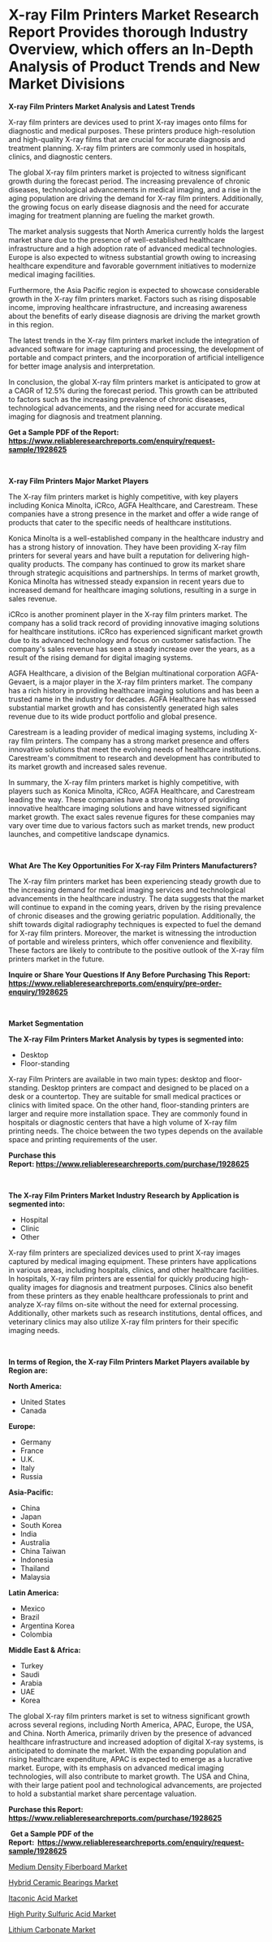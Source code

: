 <p><h1>X-ray Film Printers Market Research Report Provides thorough Industry Overview, which offers an In-Depth Analysis of Product Trends and New Market Divisions</h1></p><p><strong>X-ray Film Printers Market Analysis and Latest Trends</strong></p>
<p><p>X-ray film printers are devices used to print X-ray images onto films for diagnostic and medical purposes. These printers produce high-resolution and high-quality X-ray films that are crucial for accurate diagnosis and treatment planning. X-ray film printers are commonly used in hospitals, clinics, and diagnostic centers.</p><p>The global X-ray film printers market is projected to witness significant growth during the forecast period. The increasing prevalence of chronic diseases, technological advancements in medical imaging, and a rise in the aging population are driving the demand for X-ray film printers. Additionally, the growing focus on early disease diagnosis and the need for accurate imaging for treatment planning are fueling the market growth.</p><p>The market analysis suggests that North America currently holds the largest market share due to the presence of well-established healthcare infrastructure and a high adoption rate of advanced medical technologies. Europe is also expected to witness substantial growth owing to increasing healthcare expenditure and favorable government initiatives to modernize medical imaging facilities.</p><p>Furthermore, the Asia Pacific region is expected to showcase considerable growth in the X-ray film printers market. Factors such as rising disposable income, improving healthcare infrastructure, and increasing awareness about the benefits of early disease diagnosis are driving the market growth in this region.</p><p>The latest trends in the X-ray film printers market include the integration of advanced software for image capturing and processing, the development of portable and compact printers, and the incorporation of artificial intelligence for better image analysis and interpretation.</p><p>In conclusion, the global X-ray film printers market is anticipated to grow at a CAGR of 12.5% during the forecast period. This growth can be attributed to factors such as the increasing prevalence of chronic diseases, technological advancements, and the rising need for accurate medical imaging for diagnosis and treatment planning.</p></p>
<p><strong>Get a Sample PDF of the Report:&nbsp; <a href="https://www.reliableresearchreports.com/enquiry/request-sample/1928625">https://www.reliableresearchreports.com/enquiry/request-sample/1928625</a></strong></p>
<p>&nbsp;</p>
<p><strong>X-ray Film Printers Major Market Players</strong></p>
<p><p>The X-ray film printers market is highly competitive, with key players including Konica Minolta, iCRco, AGFA Healthcare, and Carestream. These companies have a strong presence in the market and offer a wide range of products that cater to the specific needs of healthcare institutions.</p><p>Konica Minolta is a well-established company in the healthcare industry and has a strong history of innovation. They have been providing X-ray film printers for several years and have built a reputation for delivering high-quality products. The company has continued to grow its market share through strategic acquisitions and partnerships. In terms of market growth, Konica Minolta has witnessed steady expansion in recent years due to increased demand for healthcare imaging solutions, resulting in a surge in sales revenue.</p><p>iCRco is another prominent player in the X-ray film printers market. The company has a solid track record of providing innovative imaging solutions for healthcare institutions. iCRco has experienced significant market growth due to its advanced technology and focus on customer satisfaction. The company's sales revenue has seen a steady increase over the years, as a result of the rising demand for digital imaging systems.</p><p>AGFA Healthcare, a division of the Belgian multinational corporation AGFA-Gevaert, is a major player in the X-ray film printers market. The company has a rich history in providing healthcare imaging solutions and has been a trusted name in the industry for decades. AGFA Healthcare has witnessed substantial market growth and has consistently generated high sales revenue due to its wide product portfolio and global presence.</p><p>Carestream is a leading provider of medical imaging systems, including X-ray film printers. The company has a strong market presence and offers innovative solutions that meet the evolving needs of healthcare institutions. Carestream's commitment to research and development has contributed to its market growth and increased sales revenue.</p><p>In summary, the X-ray film printers market is highly competitive, with players such as Konica Minolta, iCRco, AGFA Healthcare, and Carestream leading the way. These companies have a strong history of providing innovative healthcare imaging solutions and have witnessed significant market growth. The exact sales revenue figures for these companies may vary over time due to various factors such as market trends, new product launches, and competitive landscape dynamics.</p></p>
<p>&nbsp;</p>
<p><strong>What Are The Key Opportunities For X-ray Film Printers Manufacturers?</strong></p>
<p><p>The X-ray film printers market has been experiencing steady growth due to the increasing demand for medical imaging services and technological advancements in the healthcare industry. The data suggests that the market will continue to expand in the coming years, driven by the rising prevalence of chronic diseases and the growing geriatric population. Additionally, the shift towards digital radiography techniques is expected to fuel the demand for X-ray film printers. Moreover, the market is witnessing the introduction of portable and wireless printers, which offer convenience and flexibility. These factors are likely to contribute to the positive outlook of the X-ray film printers market in the future.</p></p>
<p><strong>Inquire or Share Your Questions If Any Before Purchasing This Report: <a href="https://www.reliableresearchreports.com/enquiry/pre-order-enquiry/1928625">https://www.reliableresearchreports.com/enquiry/pre-order-enquiry/1928625</a></strong></p>
<p>&nbsp;</p>
<p><strong>Market Segmentation</strong></p>
<p><strong>The X-ray Film Printers Market Analysis by types is segmented into:</strong></p>
<p><ul><li>Desktop</li><li>Floor-standing</li></ul></p>
<p><p>X-ray Film Printers are available in two main types: desktop and floor-standing. Desktop printers are compact and designed to be placed on a desk or a countertop. They are suitable for small medical practices or clinics with limited space. On the other hand, floor-standing printers are larger and require more installation space. They are commonly found in hospitals or diagnostic centers that have a high volume of X-ray film printing needs. The choice between the two types depends on the available space and printing requirements of the user.</p></p>
<p><strong>Purchase this Report:&nbsp;<a href="https://www.reliableresearchreports.com/purchase/1928625">https://www.reliableresearchreports.com/purchase/1928625</a></strong></p>
<p>&nbsp;</p>
<p><strong>The X-ray Film Printers Market Industry Research by Application is segmented into:</strong></p>
<p><ul><li>Hospital</li><li>Clinic</li><li>Other</li></ul></p>
<p><p>X-ray film printers are specialized devices used to print X-ray images captured by medical imaging equipment. These printers have applications in various areas, including hospitals, clinics, and other healthcare facilities. In hospitals, X-ray film printers are essential for quickly producing high-quality images for diagnosis and treatment purposes. Clinics also benefit from these printers as they enable healthcare professionals to print and analyze X-ray films on-site without the need for external processing. Additionally, other markets such as research institutions, dental offices, and veterinary clinics may also utilize X-ray film printers for their specific imaging needs.</p></p>
<p>&nbsp;</p>
<p><strong>In terms of Region, the X-ray Film Printers Market Players available by Region are:</strong></p>
<p>
    <p> <strong> North America: </strong>
        <ul>
            <li>United States</li>
            <li>Canada</li>
        </ul>
        </p> 
    <p> <strong> Europe: </strong>
        <ul>
            <li>Germany</li>
            <li>France</li>
            <li>U.K.</li>
            <li>Italy</li>
            <li>Russia</li>
        </ul>
        </p> 
    <p> <strong> Asia-Pacific: </strong>
        <ul>
            <li>China</li>
            <li>Japan</li>
            <li>South Korea</li>
            <li>India</li>
            <li>Australia</li>
            <li>China Taiwan</li>
            <li>Indonesia</li>
            <li>Thailand</li>
            <li>Malaysia</li>
        </ul>
        </p> 
    <p> <strong> Latin America: </strong>
        <ul>
            <li>Mexico</li>
            <li>Brazil</li>
            <li>Argentina Korea</li>
            <li>Colombia</li>
        </ul>
        </p> 
    <p> <strong> Middle East & Africa: </strong>
        <ul>
            <li>Turkey</li>
            <li>Saudi</li>
            <li>Arabia</li>
            <li>UAE</li>
            <li>Korea</li>
        </ul>
    </p>
    </p>
<p><p>The global X-ray film printers market is set to witness significant growth across several regions, including North America, APAC, Europe, the USA, and China. North America, primarily driven by the presence of advanced healthcare infrastructure and increased adoption of digital X-ray systems, is anticipated to dominate the market. With the expanding population and rising healthcare expenditure, APAC is expected to emerge as a lucrative market. Europe, with its emphasis on advanced medical imaging technologies, will also contribute to market growth. The USA and China, with their large patient pool and technological advancements, are projected to hold a substantial market share percentage valuation.</p></p>
<p><strong>Purchase this Report: <a href="https://www.reliableresearchreports.com/purchase/1928625">https://www.reliableresearchreports.com/purchase/1928625</a></strong></p>
<p>&nbsp;<strong>Get a Sample PDF of the Report:&nbsp;&nbsp;<a href="https://www.reliableresearchreports.com/enquiry/request-sample/1928625">https://www.reliableresearchreports.com/enquiry/request-sample/1928625</a></strong></p>
<p><strong></strong></p>
<p><p><a href="https://medium.com/@edenkrajcik/medium-density-fiberboard-market-insights-into-market-cagr-market-trends-and-growth-strategies-f0db282f0aeb">Medium Density Fiberboard Market</a></p><p><a href="https://medium.com/@jensenklein/hybrid-ceramic-bearings-market-analysis-and-sze-forecasted-for-period-from-2023-to-2030-3b7771704371">Hybrid Ceramic Bearings Market</a></p><p><a href="https://medium.com/@jasperkuhic2023/itaconic-acid-market-size-cagr-trends-2024-2030-14651d3904af">Itaconic Acid Market</a></p><p><a href="https://medium.com/@vivianejast/high-purity-sulfuric-acid-market-outlook-industry-overview-and-forecast-2023-to-2030-d2f284c2d742">High Purity Sulfuric Acid Market</a></p><p><a href="https://medium.com/@nicosmitham/lithium-carbonate-market-trends-forecast-and-competitive-analysis-to-2030-945cabb0c3a3">Lithium Carbonate Market</a></p></p>